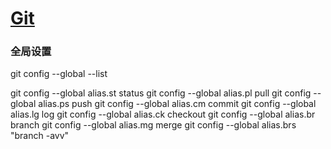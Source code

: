 # [Git](https://github.com/iLovEing/notebook/issues/3)

### 全局设置
git config --global  --list

git config --global alias.st status
git config --global alias.pl pull
git config --global alias.ps push
git config --global alias.cm commit
git config --global alias.lg log
git config --global alias.ck checkout
git config --global alias.br branch
git config --global alias.mg merge
git config --global alias.brs "branch -avv"